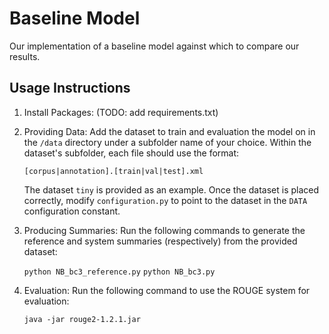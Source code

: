 # Baseline Model
Our implementation of a baseline model against which to compare our results.

## Usage Instructions
1. Install Packages: (TODO: add requirements.txt)

2. Providing Data: Add the dataset to train and evaluation the model on in the
   `/data` directory under a subfolder name of your choice. Within
   the dataset's subfolder, each file should use the format:

   `[corpus|annotation].[train|val|test].xml`

   The dataset `tiny` is provided as an example. Once the dataset is placed
   correctly, modify `configuration.py` to point to the dataset in the
   `DATA` configuration constant.

3. Producing Summaries: Run the following commands to generate the
   reference and system summaries (respectively) from the provided dataset:

   `python NB_bc3_reference.py`
   `python NB_bc3.py`

4. Evaluation: Run the following command to use the ROUGE system for evaluation:

   `java -jar rouge2-1.2.1.jar`
